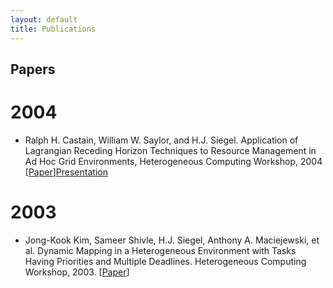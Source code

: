 ```yaml
---
layout: default
title: Publications
---
```


Papers
------

2004
====

 - Ralph H. Castain, William W. Saylor, and H.J. Siegel. Application of Lagrangian Receding Horizon Techniques to Resource Management in Ad Hoc Grid Environments, Heterogeneous Computing Workshop, 2004 \[[Paper](/uploads/HCW04-Lagrangian-FullPaper.pdf)\][Presentation](/uploads/HCW04-Lagrangian.pdf)

2003
====

 - Jong-Kook Kim, Sameer Shivle, H.J. Siegel, Anthony A. Maciejewski, et al. Dynamic Mapping in a Heterogeneous Environment with Tasks Having Priorities and Multiple Deadlines. Heterogeneous Computing Workshop, 2003. \[[Paper](/uploads/hcw03_dynamic_publish.pdf)\]
